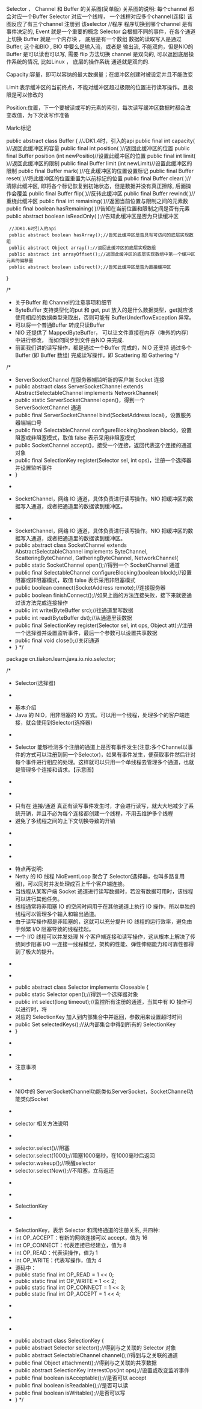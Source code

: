 
 Selector 、 Channel 和 Buffer 的关系图(简单版)
 关系图的说明:
 每个channel 都会对应一个Buffer
 Selector 对应一个线程， 一个线程对应多个channel(连接)
 该图反应了有三个channel 注册到 该selector //程序
 程序切换到哪个channel 是有事件决定的, Event 就是一个重要的概念
 Selector 会根据不同的事件，在各个通道上切换
 Buffer 就是一个内存块 ， 底层是有一个数组
 数据的读取写入是通过Buffer, 这个和BIO , BIO 中要么是输入流，或者是  输出流, 不能双向，但是NIO的Buffer 是可以读也可以写, 需要 flip 方法切换
 channel 是双向的, 可以返回底层操作系统的情况, 比如Linux ， 底层的操作系统 通道就是双向的.


 Capacity:容量，即可以容纳的最大数据量；在缓冲区创建时被设定并且不能改变

 Limit:表示缓冲区的当前终点，不能对缓冲区超过极限的位置进行读写操作。且极限是可以修改的

 Position:位置，下一个要被读或写的元素的索引，每次读写缓冲区数据时都会改变改值，为下次读写作准备

 Mark:标记

 public abstract class Buffer {
     //JDK1.4时，引入的api
     public final int capacity( )//返回此缓冲区的容量
     public final int position( )//返回此缓冲区的位置
     public final Buffer position (int newPositio)//设置此缓冲区的位置
     public final int limit( )//返回此缓冲区的限制
     public final Buffer limit (int newLimit)//设置此缓冲区的限制
     public final Buffer mark( )//在此缓冲区的位置设置标记
     public final Buffer reset( )//将此缓冲区的位置重置为以前标记的位置
     public final Buffer clear( )//清除此缓冲区, 即将各个标记恢复到初始状态，但是数据并没有真正擦除, 后面操作会覆盖
     public final Buffer flip( )//反转此缓冲区
     public final Buffer rewind( )//重绕此缓冲区
     public final int remaining( )//返回当前位置与限制之间的元素数
     public final boolean hasRemaining( )//告知在当前位置和限制之间是否有元素
     public abstract boolean isReadOnly( );//告知此缓冲区是否为只读缓冲区

     //JDK1.6时引入的api
     public abstract boolean hasArray();//告知此缓冲区是否具有可访问的底层实现数组
     public abstract Object array();//返回此缓冲区的底层实现数组
     public abstract int arrayOffset();//返回此缓冲区的底层实现数组中第一个缓冲区元素的偏移量
     public abstract boolean isDirect();//告知此缓冲区是否为直接缓冲区
 }



/*
 * 关于Buffer 和 Channel的注意事项和细节
 * ByteBuffer 支持类型化的put 和 get, put 放入的是什么数据类型，get就应该使用相应的数据类型来取出，否则可能有 BufferUnderflowException 异常。
 * 可以将一个普通Buffer 转成只读Buffer
 * NIO 还提供了 MappedByteBuffer， 可以让文件直接在内存（堆外的内存）中进行修改， 而如何同步到文件由NIO 来完成.
 * 前面我们讲的读写操作，都是通过一个Buffer 完成的，NIO 还支持 通过多个Buffer (即 Buffer 数组) 完成读写操作，即 Scattering 和 Gathering
 */

/*
 * ServerSocketChannel 在服务器端监听新的客户端 Socket 连接
 * public abstract class ServerSocketChannel      extends AbstractSelectableChannel     implements NetworkChannel{
 * public static ServerSocketChannel open()，得到一个 ServerSocketChannel 通道
 * public final ServerSocketChannel bind(SocketAddress local)，设置服务器端端口号
 * public final SelectableChannel configureBlocking(boolean block)，设置阻塞或非阻塞模式，取值 false 表示采用非阻塞模式
 * public SocketChannel accept()，接受一个连接，返回代表这个连接的通道对象
 * public final SelectionKey register(Selector sel, int ops)，注册一个选择器并设置监听事件
 * }
 * <p>
 * SocketChannel，网络 IO 通道，具体负责进行读写操作。NIO 把缓冲区的数据写入通道，或者把通道里的数据读到缓冲区。
 * <p>
 * SocketChannel，网络 IO 通道，具体负责进行读写操作。NIO 把缓冲区的数据写入通道，或者把通道里的数据读到缓冲区。
 * public abstract class SocketChannel      extends AbstractSelectableChannel     implements ByteChannel, ScatteringByteChannel, GatheringByteChannel, NetworkChannel{
 * public static SocketChannel open();//得到一个 SocketChannel 通道
 * public final SelectableChannel configureBlocking(boolean block);//设置阻塞或非阻塞模式，取值 false 表示采用非阻塞模式
 * public boolean connect(SocketAddress remote);//连接服务器
 * public boolean finishConnect();//如果上面的方法连接失败，接下来就要通过该方法完成连接操作
 * public int write(ByteBuffer src);//往通道里写数据
 * public int read(ByteBuffer dst);//从通道里读数据
 * public final SelectionKey register(Selector sel, int ops, Object att);//注册一个选择器并设置监听事件，最后一个参数可以设置共享数据
 * public final void close();//关闭通道
 * }
 */

package cn.tiakon.learn.java.io.nio.selector;

/*
 * Selector(选择器)
 * <p>
 * 基本介绍
 * Java 的 NIO，用非阻塞的 IO 方式。可以用一个线程，处理多个的客户端连接，就会使用到Selector(选择器)
 * <p>
 * Selector 能够检测多个注册的通道上是否有事件发生(注意:多个Channel以事件的方式可以注册到同一个Selector)，如果有事件发生，便获取事件然后针对每个事件进行相应的处理。这样就可以只用一个单线程去管理多个通道，也就是管理多个连接和请求。【示意图】
 * <p>
 * <p>
 * 只有在 连接/通道 真正有读写事件发生时，才会进行读写，就大大地减少了系统开销，并且不必为每个连接都创建一个线程，不用去维护多个线程
 * 避免了多线程之间的上下文切换导致的开销
 * <p>
 * <p>
 * <p>
 * 特点再说明:
 * Netty 的 IO 线程 NioEventLoop 聚合了 Selector(选择器，也叫多路复用器)，可以同时并发处理成百上千个客户端连接。
 * 当线程从某客户端 Socket 通道进行读写数据时，若没有数据可用时，该线程可以进行其他任务。
 * 线程通常将非阻塞 IO 的空闲时间用于在其他通道上执行 IO 操作，所以单独的线程可以管理多个输入和输出通道。
 * 由于读写操作都是非阻塞的，这就可以充分提升 IO 线程的运行效率，避免由于频繁 I/O 阻塞导致的线程挂起。
 * 一个 I/O 线程可以并发处理 N 个客户端连接和读写操作，这从根本上解决了传统同步阻塞 I/O 一连接一线程模型，架构的性能、弹性伸缩能力和可靠性都得到了极大的提升。
 * <p>
 * <p>
 * public abstract class Selector implements Closeable {
 * public static Selector open();//得到一个选择器对象
 * public int select(long timeout);//监控所有注册的通道，当其中有 IO 操作可以进行时，将
 * 对应的 SelectionKey 加入到内部集合中并返回，参数用来设置超时时间
 * public Set<SelectionKey> selectedKeys();//从内部集合中得到所有的 SelectionKey
 * }
 * <p>
 * <p>
 * 注意事项
 * <p>
 * NIO中的 ServerSocketChannel功能类似ServerSocket，SocketChannel功能类似Socket
 * <p>
 * selector 相关方法说明
 * <p>
 * selector.select()//阻塞
 * selector.select(1000);//阻塞1000毫秒，在1000毫秒后返回
 * selector.wakeup();//唤醒selector
 * selector.selectNow();//不阻塞，立马返还
 * <p>
 * <p>
 * SelectionKey
 * <p>
 * SelectionKey，表示 Selector 和网络通道的注册关系, 共四种:
 * int OP_ACCEPT：有新的网络连接可以 accept，值为 16
 * int OP_CONNECT：代表连接已经建立，值为 8
 * int OP_READ：代表读操作，值为 1
 * int OP_WRITE：代表写操作，值为 4
 * 源码中：
 * public static final int OP_READ = 1 << 0;
 * public static final int OP_WRITE = 1 << 2;
 * public static final int OP_CONNECT = 1 << 3;
 * public static final int OP_ACCEPT = 1 << 4;
 * <p>
 * <p>
 * <p>
 * public abstract class SelectionKey {
 *  public abstract Selector selector();//得到与之关联的 Selector 对象
 *  public abstract SelectableChannel channel();//得到与之关联的通道
 *  public final Object attachment();//得到与之关联的共享数据
 *  public abstract SelectionKey interestOps(int ops);//设置或改变监听事件
 *  public final boolean isAcceptable();//是否可以 accept
 *  public final boolean isReadable();//是否可以读
 *  public final boolean isWritable();//是否可以写
 * }
 */